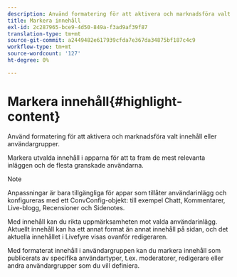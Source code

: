 ```yaml
---
description: Använd formatering för att aktivera och marknadsföra valt innehåll eller användargrupper.
title: Markera innehåll
exl-id: 2c287965-bce9-4d50-849a-f3ad9af39f87
translation-type: tm+mt
source-git-commit: a2449482e617939cfda7e367da34875bf187c4c9
workflow-type: tm+mt
source-wordcount: '127'
ht-degree: 0%

---
```


# Markera innehåll{#highlight-content}

Använd formatering för att aktivera och marknadsföra valt innehåll eller användargrupper.

Markera utvalda innehåll i apparna för att ta fram de mest relevanta inläggen och de flesta granskade användarna.

>[!NOTE]
>
>Anpassningar är bara tillgängliga för appar som tillåter användarinlägg och konfigureras med ett ConvConfig-objekt: till exempel Chatt, Kommentarer, Live-blogg, Recensioner och Sidenotes.

Med innehåll kan du rikta uppmärksamheten mot valda användarinlägg. Aktuellt innehåll kan ha ett annat format än annat innehåll på sidan, och det aktuella innehållet i Livefyre visas ovanför redigeraren.

Med formaterat innehåll i användargruppen kan du markera innehåll som publicerats av specifika användartyper, t.ex. moderatorer, redigerare eller andra användargrupper som du vill definiera.
